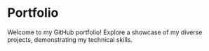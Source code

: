 # Portfolio
Welcome to my GitHub portfolio! Explore a showcase of my diverse projects, demonstrating my technical skills.
